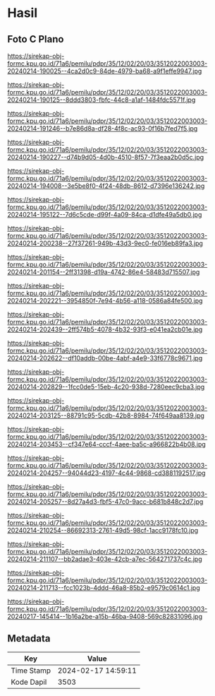 # Hasil

## Foto C Plano

https://sirekap-obj-formc.kpu.go.id/71a6/pemilu/pdpr/35/12/02/20/03/3512022003003-20240214-190025--4ca2d0c9-84de-4979-ba68-a9f1effe9947.jpg

https://sirekap-obj-formc.kpu.go.id/71a6/pemilu/pdpr/35/12/02/20/03/3512022003003-20240214-190125--8ddd3803-fbfc-44c8-a1af-1484fdc5571f.jpg

https://sirekap-obj-formc.kpu.go.id/71a6/pemilu/pdpr/35/12/02/20/03/3512022003003-20240214-191246--b7e86d8a-df28-4f8c-ac93-0f16b7fed7f5.jpg

https://sirekap-obj-formc.kpu.go.id/71a6/pemilu/pdpr/35/12/02/20/03/3512022003003-20240214-190227--d74b9d05-4d0b-4510-8f57-7f3eaa2b0d5c.jpg

https://sirekap-obj-formc.kpu.go.id/71a6/pemilu/pdpr/35/12/02/20/03/3512022003003-20240214-194008--3e5be8f0-4f24-48db-8612-d7396e136242.jpg

https://sirekap-obj-formc.kpu.go.id/71a6/pemilu/pdpr/35/12/02/20/03/3512022003003-20240214-195122--7d6c5cde-d99f-4a09-84ca-d1dfe49a5db0.jpg

https://sirekap-obj-formc.kpu.go.id/71a6/pemilu/pdpr/35/12/02/20/03/3512022003003-20240214-200238--27f37261-949b-43d3-9ec0-fe016eb89fa3.jpg

https://sirekap-obj-formc.kpu.go.id/71a6/pemilu/pdpr/35/12/02/20/03/3512022003003-20240214-201154--2ff31398-d19a-4742-86e4-58483d715507.jpg

https://sirekap-obj-formc.kpu.go.id/71a6/pemilu/pdpr/35/12/02/20/03/3512022003003-20240214-202221--3954850f-7e94-4b56-a118-0586a84fe500.jpg

https://sirekap-obj-formc.kpu.go.id/71a6/pemilu/pdpr/35/12/02/20/03/3512022003003-20240214-202439--2ff574b5-4078-4b32-93f3-e041ea2cb01e.jpg

https://sirekap-obj-formc.kpu.go.id/71a6/pemilu/pdpr/35/12/02/20/03/3512022003003-20240214-202622--df10addb-00be-4abf-a4e9-33f6778c9671.jpg

https://sirekap-obj-formc.kpu.go.id/71a6/pemilu/pdpr/35/12/02/20/03/3512022003003-20240214-202829--1fcc0de5-15eb-4c20-938d-7280eec9cba3.jpg

https://sirekap-obj-formc.kpu.go.id/71a6/pemilu/pdpr/35/12/02/20/03/3512022003003-20240214-203125--88791c95-5cdb-42b8-8984-74f649aa8139.jpg

https://sirekap-obj-formc.kpu.go.id/71a6/pemilu/pdpr/35/12/02/20/03/3512022003003-20240214-203453--cf347e64-cccf-4aee-ba5c-a966822b4b08.jpg

https://sirekap-obj-formc.kpu.go.id/71a6/pemilu/pdpr/35/12/02/20/03/3512022003003-20240214-204257--94044d23-4197-4c44-9868-cd3881192517.jpg

https://sirekap-obj-formc.kpu.go.id/71a6/pemilu/pdpr/35/12/02/20/03/3512022003003-20240214-205257--8d27a4d3-fbf5-47c0-9acc-b681b848c2d7.jpg

https://sirekap-obj-formc.kpu.go.id/71a6/pemilu/pdpr/35/12/02/20/03/3512022003003-20240214-210254--86692313-2761-49d5-98cf-1acc9178fc10.jpg

https://sirekap-obj-formc.kpu.go.id/71a6/pemilu/pdpr/35/12/02/20/03/3512022003003-20240214-211107--bb2adae3-403e-42cb-a7ec-564271737c4c.jpg

https://sirekap-obj-formc.kpu.go.id/71a6/pemilu/pdpr/35/12/02/20/03/3512022003003-20240214-211713--fcc1023b-4ddd-46a8-85b2-e9579c0614c1.jpg

https://sirekap-obj-formc.kpu.go.id/71a6/pemilu/pdpr/35/12/02/20/03/3512022003003-20240217-145414--1b16a2be-a15b-46ba-9408-569c82831096.jpg


## Metadata

| Key        | Value               |
| ---------- | ------------------- |
| Time Stamp | 2024-02-17 14:59:11 |
| Kode Dapil | 3503                |



